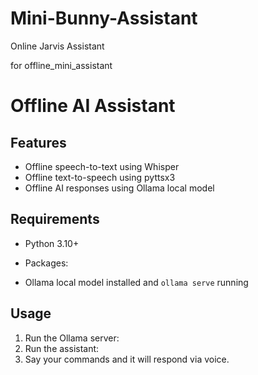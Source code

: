 # Mini-Bunny-Assistant
Online Jarvis Assistant

for offline_mini_assistant
# Offline AI Assistant

## Features
- Offline speech-to-text using Whisper
- Offline text-to-speech using pyttsx3
- Offline AI responses using Ollama local model

## Requirements
- Python 3.10+
- Packages:

- Ollama local model installed and `ollama serve` running

## Usage
1. Run the Ollama server:
2. Run the assistant:
3. Say your commands and it will respond via voice.
